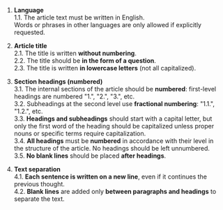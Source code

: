 <!-- 2024-10-02 Dmitrii Fediuk https://upwork.com/fl/mage2pro
«Document my rules for Discourse articles»: https://github.com/dmitrii-fediuk/chatgpt/issues/1 -->

1. **Language**  
   1.1. The article text must be written in English.  
        Words or phrases in other languages are only allowed if explicitly requested.

2. **Article title**  
   2.1. The title is written **without numbering**.  
   2.2. The title should be **in the form of a question**.  
   2.3. The title is written **in lowercase letters** (not all capitalized).

3. **Section headings (numbered)**  
   3.1. The internal sections of the article should be **numbered**: first-level headings are numbered "1.", "2.", "3.", etc.  
   3.2. Subheadings at the second level use **fractional numbering**: "1.1.", "1.2.", etc.  
   3.3. **Headings and subheadings** should start with a capital letter, but only the first word of the heading should be capitalized unless proper nouns or specific terms require capitalization.  
   3.4. **All headings** must be **numbered** in accordance with their level in the structure of the article. No headings should be left unnumbered.  
   3.5. **No blank lines** should be placed **after headings**.

4. **Text separation**  
   4.1. **Each sentence is written on a new line**, even if it continues the previous thought.  
   4.2. **Blank lines** are added only **between paragraphs and headings** to separate the text.
